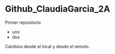 # Github_ClaudiaGarcia_2A
Primer repositorio
* uno
* dos



Cambios desde el local y desde el remoto.

